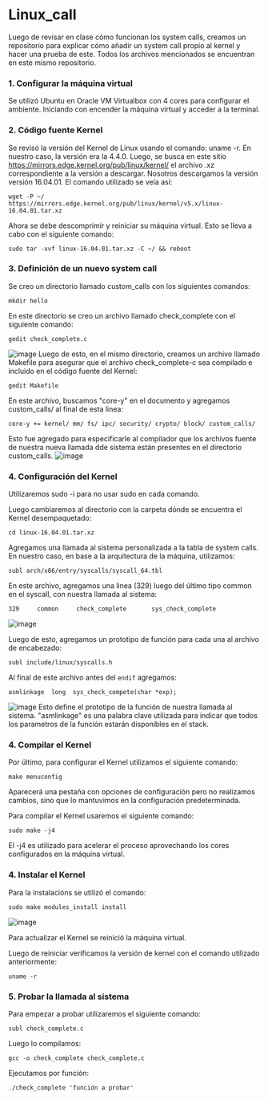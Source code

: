 # Linux_call

Luego de revisar en clase cómo funcionan los system calls, creamos un repositorio para explicar cómo añadir un system call propio al kernel y hacer una prueba de este. Todos los archivos mencionados se encuentran en este mismo repositorio. 

### 1. Configurar la máquina virtual 
Se utilizó Ubuntu en Oracle VM Virtualbox con 4 cores para configurar el ambiente. Iniciando con encender la máquina virtual y acceder a la terminal. 

### 2. Código fuente Kernel
Se revisó la versión del Kernel de Linux usando el comando: uname -r. En nuestro caso, la versión era la 4.4.0. Luego, se busca en este sitio https://mirrors.edge.kernel.org/pub/linux/kernel/ el archivo .xz correspondiente a la versión a descargar. Nosotros descargamos la versión versión 16.04.01. 
El comando utilizado se veía así:
```
wget -P ~/ https://mirrors.edge.kernel.org/pub/linux/kernel/v5.x/linux-16.04.01.tar.xz
```

Ahora se debe descomprimir y reiniciar su máquina virtual. Esto se lleva a cabo con el siguiente comando:
```
sudo tar -xvf linux-16.04.01.tar.xz -C ~/ && reboot
```

### 3. Definición de un nuevo system call
Se creo un directorio llamado custom_calls con los siguientes comandos:
```
mkdir hello
```
En este directorio se creo un archivo llamado check_complete con el siguiente comando: 
```
gedit check_complete.c
```
![image](https://user-images.githubusercontent.com/48104764/157766672-e65eece6-5e83-4aab-9ca9-01319ee80540.png)
Luego de esto, en el mismo directorio, creamos un archivo llamado Makefile para asegurar que el archivo check_complete-c sea compilado e incluido en el código fuente del Kernel:
```
gedit Makefile
```
En este archivo, buscamos "core-y" en el documento y agregamos custom_calls/ al final de esta linea:
```
core-y += kernel/ mm/ fs/ ipc/ security/ crypto/ block/ custom_calls/
```
Esto fue agregado para especificarle al compilador que los archivos fuente de nuestra nueva llamada dde sistema están presentes en el directorio custom_calls.
![image](https://user-images.githubusercontent.com/48104764/157767115-314c6672-4c2f-41c5-8e7f-d516965d9ce7.png)


### 4. Configuración del Kernel
Utilizaremos sudo -i para no usar sudo en cada comando. 

Luego cambiaremos al directorio con la carpeta dónde se encuentra el Kernel desempaquetado:
```
cd linux-16.04.01.tar.xz
```

Agregamos una llamada al sistema personalizada a la tabla de system calls. En nuestro caso, en base a la arquitectura de la máquina, utilizamos:
```
subl arch/x86/entry/syscalls/syscall_64.tbl
```

En este archivo, agregamos una linea (329) luego del último tipo common en el syscall, con nuestra llamada al sistema:
```
329     common     check_complete       sys_check_complete 
```
![image](https://user-images.githubusercontent.com/48104764/157764538-f246aa5d-b786-4788-8af3-48d1fff2a0cf.png)

Luego de esto, agregamos un prototipo de función para cada una al archivo de encabezado: 
```
subl include/linux/syscalls.h
```
Al final de este archivo antes del ```endif``` agregamos:
```
asmlinkage  long  sys_check_compete(char *exp);
```
![image](https://user-images.githubusercontent.com/48104764/157765496-32e80e2b-62cf-4761-908f-856389d2b9c7.png)
Esto define el prototipo de la función de nuestra llamada al sistema. "asmlinkage"  es una palabra clave utilizada para indicar que todos los parametros de la función estarán disponibles en el stack.

### 4. Compilar el Kernel
Por último, para configurar el Kernel utilizamos el siguiente comando:
```
make menuconfig
```
Aparecerá una pestaña con opciones de configuración pero no realizamos cambios, sino que lo mantuvimos en la configuración predeterminada. 

Para compilar el Kernel usaremos el siguiente comando:
```
sudo make -j4
```
El -j4 es utilizado para acelerar el proceso aprovechando los cores configurados en la máquina virtual. 

### 4. Instalar el Kernel
Para la instalacións se utilizó el comando: 
```
sudo make modules_install install
```
![image](https://user-images.githubusercontent.com/48104764/157768759-0050255e-acba-487e-9316-9777cbc13503.png)

Para actualizar el Kernel se reinició la máquina virtual.

Luego de reiniciar verificamos la versión de kernel con el comando utilizado anteriormente:
```
uname -r
```
### 5. Probar la llamada al sistema
Para empezar a probar utilizaremos el siguiente comando:
```
subl check_complete.c
```
Luego lo compilamos:
```
gcc -o check_complete check_complete.c
```
Ejecutamos por función:
```
./check_complete 'función a probar'
```
